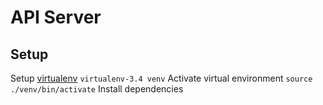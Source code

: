 # API Server

## Setup
Setup [virtualenv](https://packaging.python.org/en/latest/installing/#virtual-environments) `virtualenv-3.4 venv`
Activate virtual environment `source ./venv/bin/activate`
Install dependencies
